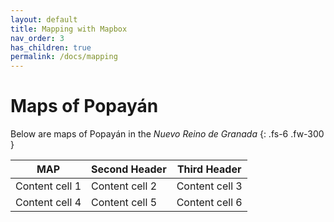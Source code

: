 ```yaml
---
layout: default
title: Mapping with Mapbox
nav_order: 3
has_children: true
permalink: /docs/mapping
---
```


# **Maps of Popayán**

Below are maps of Popayán in the _Nuevo Reino de Granada_
{: .fs-6 .fw-300 }

MAP | Second Header | Third Header
------------ | ------------- | ---
Content cell 1 | Content cell 2 | Content cell 3
Content cell 4 | Content cell 5 | Content cell 6
